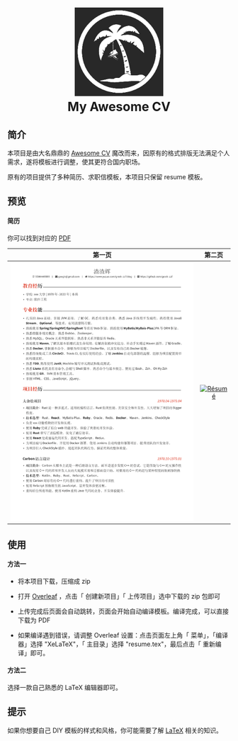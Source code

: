 <h1 align="center">
  <a href="https://github.com/posquit0/Awesome-CV" title="AwesomeCV Documentation">
    <img alt="AwesomeCV" src="https://github.com/greek-zzf/my-awesome-cv/raw/master/icon.png" width="200px" height="200px" />
  </a>
  <br />
  My Awesome CV
</h1>

## 简介

本项目是由大名鼎鼎的 [Awesome CV](https://github.com/posquit0/Awesome-CV) 魔改而来，因原有的格式排版无法满足个人需求，遂将模板进行调整，使其更符合国内职场。

原有的项目提供了多种简历、求职信模板，本项目只保留 resume 模板。

## 预览

#### 简历

你可以找到对应的 [PDF](https://raw.githubusercontent.com/greek-zzf/my-awesome-cv/master/examples/My_Awesome_CV.pdf)

| 第一页 | 第二页 |
|:---:|:---:|
| [![Résumé](https://raw.githubusercontent.com/greek-zzf/my-awesome-cv/master/examples/resume-0.png)](https://raw.githubusercontent.com/greek-zzf/my-awesome-cv/master/examples/My_Awesome_CV.pdf)  | [![Résumé](https://raw.githubusercontent.com/posquit0/Awesome-CV/master/examples/resume-1.png)](https://raw.githubusercontent.com/greek-zzf/my-awesome-cv/master/examples/My_Awesome_CV.pdf) |




## 使用

#### 方法一



- 将本项目下载，压缩成 zip

- 打开 [Overleaf](https://www.overleaf.com/) ，点击「 创建新项目」「 上传项目」选中下载的 zip 包即可

- 上传完成后页面会自动跳转，页面会开始自动编译模板。编译完成，可以直接下载为 PDF

- 如果编译遇到错误，请调整 Overleaf 设置：点击页面左上角「 菜单」，「编译器」选择 "XeLaTeX"，「 主目录」选择 "resume.tex"，最后点击「 重新编译」即可。

  

#### 方法二



选择一款自己熟悉的 LaTeX 编辑器即可。


## 提示

如果你想要自己 DIY 模板的样式和风格，你可能需要了解 [LaTeX](https://zh.wikipedia.org/wiki/LaTeX) 相关的知识。

